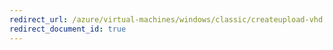 ```yaml
---
redirect_url: /azure/virtual-machines/windows/classic/createupload-vhd
redirect_document_id: true
---
```

